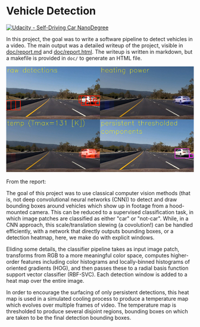 # Vehicle Detection
[![Udacity - Self-Driving Car NanoDegree](https://s3.amazonaws.com/udacity-sdc/github/shield-carnd.svg)](http://www.udacity.com/drive)


In this project, the goal was to write a software pipeline to detect vehicles in a video.  The main output was a detailed writeup of the project, visible in [doc/report.md](doc/report.md) and [doc/report.html](doc/report.html). The writeup is written in markdown, but a makefile is provided in `doc/` to generate an HTML file.

![sample output](doc/samplePredictions.png)

From the report: 

The goal of this project was to use classical computer vision methods (that is, not deep convolutional neural networks (CNN)) to detect and draw bounding boxes around vehicles which show up in footage from a hood-mounted camera. This can be reduced to a supervised classification task, in which image patches are classified as either "car" or "not-car". While, in a CNN approach, this scale/translation slewing (a covolution!) can be handled efficiently, with a network that directly outputs bounding boxes, or a detection heatmap, here, we make do with explicit windows.

Eliding some details, the classifier pipeline takes as input image patch, transforms from RGB to a more meaningful color space, computes higher-order features including color histograms and locally-binned histograms of oriented gradients (HOG), and then passes these to a radial basis function support vector classifier (RBF-SVC). Each detection window is added to a heat map over the entire image.

In order to encourage the surfacing of only persistent detections, this heat map is used in a simulated cooling process to produce a temperature map which evolves over multiple frames of video. The temperature map is thresholded to produce several disjoint regions, bounding boxes on which are taken to be the final detection bounding boxes.
